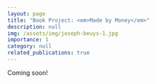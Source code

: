 ```yaml
---
layout: page
title: "Book Project: <em>Made by Money</em>"
description: null
img: /assets/img/joseph-beuys-1.jpg
importance: 1
category: null
related_publications: true
---
```


Coming soon! 
